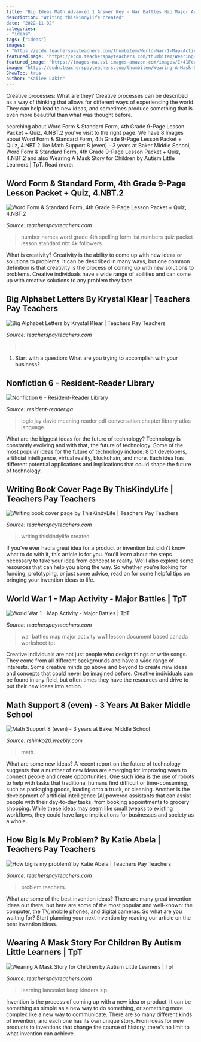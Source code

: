 ```yaml
---
title: "Big Ideas Math Advanced 1 Answer Key - War Battles Map Major Activity Ww1 Lesson Document Based Canada Worksheet Tpt"
description: "Writing thiskindylife created"
date: "2022-11-02"
categories:
- "ideas"
tags: ["ideas"]
images:
- "https://ecdn.teacherspayteachers.com/thumbitem/World-War-1-Map-Activity-Major-Battles-1670767-1500875458/original-1670767-1.jpg"
featuredImage: "https://ecdn.teacherspayteachers.com/thumbitem/Wearing-A-Mask-Story-for-Children-5463572-1587824104/original-5463572-1.jpg"
featured_image: "https://images-na.ssl-images-amazon.com/images/I/41FcuZEk3JL._SX327_BO1,204,203,200_.jpg"
image: "https://ecdn.teacherspayteachers.com/thumbitem/Wearing-A-Mask-Story-for-Children-5463572-1587824104/original-5463572-1.jpg"
ShowToc: true
author: "Kailee Lakin"
---
```



Creative processes: What are they?
Creative processes can be described as a way of thinking that allows for different ways of experiencing the world. They can help lead to new ideas, and sometimes produce something that is even more beautiful than what was thought before.

	

		
searching about Word Form &amp; Standard Form, 4th Grade 9-Page Lesson Packet + Quiz, 4.NBT.2 you've visit to the right page. We have 8 Images about Word Form &amp; Standard Form, 4th Grade 9-Page Lesson Packet + Quiz, 4.NBT.2 like Math Support 8 (even) - 3 years at Baker Middle School, Word Form &amp; Standard Form, 4th Grade 9-Page Lesson Packet + Quiz, 4.NBT.2 and also Wearing A Mask Story for Children by Autism Little Learners | TpT. Read more:
		
    
## Word Form &amp; Standard Form, 4th Grade 9-Page Lesson Packet + Quiz, 4.NBT.2

<img loading=lazy src="https://ecdn.teacherspayteachers.com/thumbitem/Reading-BIG-Numbers-Guided-Notes-and-Exit-Quiz-2097659-1542451557/original-2097659-4.jpg" onerror="this.onerror=null;this.src='https://tse1.mm.bing.net/th?id=OIP.XW4kemxo0PD9758yBsgF_wAAAA&amp;pid=15.1';" alt="Word Form &amp; Standard Form, 4th Grade 9-Page Lesson Packet + Quiz, 4.NBT.2">

_Source: teacherspayteachers.com_

>number names word grade 4th spelling form list numbers quiz packet lesson standard nbt 4k followers. 

	

What is creativity?
Creativity is the ability to come up with new ideas or solutions to problems. It can be described in many ways, but one common definition is that creativity is the process of coming up with new solutions to problems. Creative individuals have a wide range of abilities and can come up with creative solutions to any problem they face.

    
## Big Alphabet Letters By Krystal Klear | Teachers Pay Teachers

<img loading=lazy src="https://ecdn.teacherspayteachers.com/thumbitem/Big-Alphabet-Letters-2757715-1500873595/original-2757715-3.jpg" onerror="this.onerror=null;this.src='https://tse4.mm.bing.net/th?id=OIP.6J_E7EKIt88JSwfpo2PDcQAAAA&amp;pid=15.1';" alt="Big Alphabet Letters by Krystal Klear | Teachers Pay Teachers">

_Source: teacherspayteachers.com_

>. 

	

1. Start with a question: What are you trying to accomplish with your business?

    
## Nonfiction 6 - Resident-Reader Library

<img loading=lazy src="https://images-na.ssl-images-amazon.com/images/I/41FcuZEk3JL._SX327_BO1,204,203,200_.jpg" onerror="this.onerror=null;this.src='https://tse4.mm.bing.net/th?id=OIP.xFrmTZdYc-h_OWiki4tK2AAAAA&amp;pid=15.1';" alt="Nonfiction 6 - Resident-Reader Library">

_Source: resident-reader.ga_

>logic jay david meaning reader pdf conversation chapter library atlas language. 

	

What are the biggest ideas for the future of technology?
Technology is constantly evolving and with that, the future of technology. Some of the most popular ideas for the future of technology include: 8 bit developers, artificial intelligence, virtual reality, blockchain, and more. Each idea has different potential applications and implications that could shape the future of technology.

    
## Writing Book Cover Page By ThisKindyLife | Teachers Pay Teachers

<img loading=lazy src="https://ecdn.teacherspayteachers.com/thumbitem/Writing-book-cover-page-3588326-1515889463/original-3588326-1.jpg" onerror="this.onerror=null;this.src='https://tse3.mm.bing.net/th?id=OIP.KWP4PsumNuWPS4BXlNGUPAAAAA&amp;pid=15.1';" alt="Writing book cover page by ThisKindyLife | Teachers Pay Teachers">

_Source: teacherspayteachers.com_

>writing thiskindylife created. 

	

If you've ever had a great idea for a product or invention but didn't know what to do with it, this article is for you. You'll learn about the steps necessary to take your idea from concept to reality. We'll also explore some resources that can help you along the way. So whether you're looking for funding, prototyping, or just some advice, read on for some helpful tips on bringing your invention ideas to life.

    
## World War 1 - Map Activity - Major Battles | TpT

<img loading=lazy src="https://ecdn.teacherspayteachers.com/thumbitem/World-War-1-Map-Activity-Major-Battles-1670767-1500875458/original-1670767-1.jpg" onerror="this.onerror=null;this.src='https://tse1.mm.bing.net/th?id=OIP.7uck4Bdlp20YcerAQ8p1KwEgDY&amp;pid=15.1';" alt="World War 1 - Map Activity - Major Battles | TpT">

_Source: teacherspayteachers.com_

>war battles map major activity ww1 lesson document based canada worksheet tpt. 

	

Creative individuals are not just people who design things or write songs. They come from all different backgrounds and have a wide range of interests. Some creative minds go above and beyond to create new ideas and concepts that could never be imagined before. Creative individuals can be found in any field, but often times they have the resources and drive to put their new ideas into action.

    
## Math Support 8 (even) - 3 Years At Baker Middle School

<img loading=lazy src="http://rshinko20.weebly.com/uploads/4/2/3/7/42374723/3303194_orig.jpeg" onerror="this.onerror=null;this.src='https://tse1.mm.bing.net/th?id=OIP.n1wrwOIja-iIns6P3L2EWAHaJ6&amp;pid=15.1';" alt="Math Support 8 (even) - 3 years at Baker Middle School">

_Source: rshinko20.weebly.com_

>math. 

	

What are some new ideas?
A recent report on the future of technology suggests that a number of new ideas are emerging for improving ways to connect people and create opportunities. One such idea is the use of robots to help with tasks that traditional humans find difficult or time-consuming, such as packaging goods, loading onto a truck, or cleaning. Another is the development of artificial intelligence (AI)powered assistants that can assist people with their day-to-day tasks, from booking appointments to grocery shopping. While these ideas may seem like small tweaks to existing workflows, they could have large implications for businesses and society as a whole.

    
## How Big Is My Problem? By Katie Abela | Teachers Pay Teachers

<img loading=lazy src="https://ecdn.teacherspayteachers.com/thumbitem/How-big-is-my-problem--4088330-1537912002/original-4088330-1.jpg" onerror="this.onerror=null;this.src='https://tse1.mm.bing.net/th?id=OIP.9Y8XOwVvVcs0D5_M1xibLAAAAA&amp;pid=15.1';" alt="How big is my problem? by Katie Abela | Teachers Pay Teachers">

_Source: teacherspayteachers.com_

>problem teachers. 

	

What are some of the best invention ideas?
There are many great invention ideas out there, but here are some of the most popular and well-known: the computer, the TV, mobile phones, and digital cameras. So what are you waiting for? Start planning your next invention by reading our article on the best invention ideas.

    
## Wearing A Mask Story For Children By Autism Little Learners | TpT

<img loading=lazy src="https://ecdn.teacherspayteachers.com/thumbitem/Wearing-A-Mask-Story-for-Children-5463572-1587824104/original-5463572-1.jpg" onerror="this.onerror=null;this.src='https://tse3.mm.bing.net/th?id=OIP.WEWk4pztIK8AvjzeVORiuAAAAA&amp;pid=15.1';" alt="Wearing A Mask Story for Children by Autism Little Learners | TpT">

_Source: teacherspayteachers.com_

>learning lancealot keep kinders slp. 

	

Invention is the process of coming up with a new idea or product. It can be something as simple as a new way to do something, or something more complex like a new way to communicate. There are so many different kinds of invention, and each one has its own unique story. From ideas for new products to inventions that change the course of history, there’s no limit to what invention can achieve.

